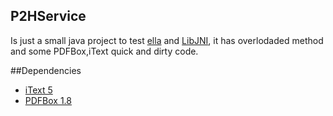## P2HService
Is just a small java project to test [ella](https://github.com/cesarvr/Ella) and [LibJNI](https://github.com/cesarvr/JNI), it has overlodaded method and some PDFBox,iText quick and dirty code. 


##Dependencies 
- [iText 5](https://github.com/itext/itextpdf/releases/tag/5.5.9)
- [PDFBox 1.8](https://pdfbox.apache.org/download.cgi#18x)
